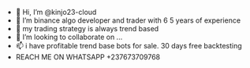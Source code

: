 - 👋 Hi, I’m @kinjo23-cloud
- 👀 I’m binance algo developer and trader with 6 5 years of experience
- 🌱 my trading strategy is always trend based
- 💞️ I’m looking to collaborate on ...
- 📫 i have profitable trend base bots for sale. 30 days free backtesting
- REACH ME ON WHATSAPP +237673709768
  

<!---
kinjo23-cloud/kinjo23-cloud is a ✨ special ✨ repository because its `README.md` (this file) appears on your GitHub profile.
You can click the Preview link to take a look at your changes.
--->
